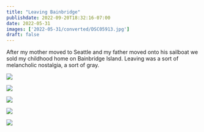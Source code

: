 ```yaml
---
title: "Leaving Bainbridge"
publishdate: 2022-09-20T18:32:16-07:00
date: 2022-05-31
images: ['2022-05-31/converted/DSC05913.jpg']
draft: false
---
```


After my mother moved to Seattle and my father moved onto his sailboat we sold my childhood home on Bainbridge Island.  Leaving was a sort of melancholic nostalgia, a sort of gray.

![](2022-05-31/converted/DSC05837.jpg)

![](2022-05-31/converted/DSC05884.jpg)

![](2022-05-31/converted/DSC05907.jpg)

![](2022-05-31/converted/DSC05913.jpg)

![](2022-05-31/converted/DSC05915.jpg)
